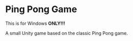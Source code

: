 # Ping Pong Game
This is for Windows **ONLY!!!**

A small Unity game based on the classic Ping Pong game.
